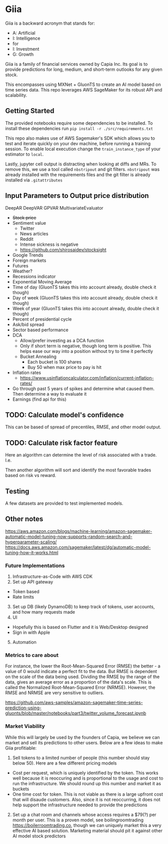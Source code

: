 # Giia

Giia is a backward acronym that stands for:
- A: Artificial
- I: Intelligence
-    for
- I: Investment
- G: Growth

Giia is a family of financial services owned by Capia Inc. Its goal is to provide predictions for long, medium, and 
short-term outlooks for any given stock. 

This encompasses using MXNet + GluonTS to create an AI model based on time series data. This repo leverages AWS 
SageMaker for its robust API and scalability.

## Getting Started

The provided notebooks require some dependencies to be installed. To install these dependencies run `pip install -r ./src/requirements.txt`

This repo also makes use of AWS Sagemaker's SDK which allows you to test and iterate quickly on your dev machine, before
running a training session. To enable local execution change the `train_instance_type` of your estimator to `local`.

Lastly, jupyter cell output is distracting when looking at diffs and MRs. To remove this, we use a tool called 
`nbstripout` and git filters. `nbstripout` was already installed with the requirements files and the git filter is 
already installed via `.gitattributes`

## Input Parameters to Output price distribution


DeepAR
DeepVAR
GPVAR
MultivariateEvaluator

- ~~Stock price~~ 
- Sentiment value
  - Twitter
  - News articles
  - Reddit
  - Intense sickness is negative
  - https://github.com/shirosaidev/stocksight
- Google Trends
- Foreign markets
- Futures
- Weather?
- Recessions indicator
- Exponential Moving Average
- Time of day (GluonTS takes this into account already, double check it though)
- Day of week (GluonTS takes this into account already, double check it though)
- Week of year (GluonTS takes this into account already, double check it though)
- Percent of presidential cycle
- Ask/bid spread
- Sector based performance
- DCA
  - Allow/prefer investing as a DCA function
  - Only if short term is negative, though long term is positive. This helps ease our way into a position without try to time it perfectly
  - Bucket Annealing
    - Each bucket is 100 shares
    - Buy 50 when max price to pay is hit
- Inflation rates
  - https://www.usinflationcalculator.com/inflation/current-inflation-rates/
- Go through past 5 years of spikes and determine what caused them. Then determine a way to evaluate it
- Earnings (find api for this)


## TODO: Calculate model's confidence
This can be based of spread of precentiles, RMSE, and other model output.

## TODO: Calculate risk factor feature
Here an algorithm can determine the level of risk associated with a trade. I.e. 

Then another algorithm will sort 
and identify the most favorable trades based on risk vs reward.

## Testing

A few datasets are provided to test implemented models.

## Other notes

https://aws.amazon.com/blogs/machine-learning/amazon-sagemaker-automatic-model-tuning-now-supports-random-search-and-hyperparameter-scaling/
https://docs.aws.amazon.com/sagemaker/latest/dg/automatic-model-tuning-how-it-works.html

### Future Implementations

1) Infrastructure-as-Code with AWS CDK 
2) Set up API gateway
  - Token based
  - Rate limits
3) Set up DB (likely DynamoDB) to keep track of tokens, user accounts, and how many requests made
4) UI
  - Hopefully this is based on Flutter and it is Web/Desktop designed
  - Sign in with Apple
5) Automation 

### Metrics to care about

For instance, the lower the Root-Mean-Squared Error (RMSE) the better - a value of 0 would indicate a perfect fit to the
data. But RMSE is dependent on the scale of the data being used. Dividing the RMSE by the range of the data, gives an 
average error as a proportion of the data's scale. This is called the Normalized Root-Mean-Squared Error (NRMSE). 
However, the RMSE and NRMSE are very sensitive to outliers.

https://github.com/aws-samples/amazon-sagemaker-time-series-prediction-using-gluonts/blob/master/notebooks/part3/twitter_volume_forecast.ipynb

### Market Viability

While this will largely be used by the founders of Capia, we believe we can market and sell its predictions to other 
users. Below are a few ideas to make Giia profitiable:
1) Sell tokens to a limited number of people (this number should stay below 50). Here are a few different pricing models
  - Cost per request, which is uniquely identified by the token. This works well because it is reoccuring and is 
  proportional to the usage and cost to run the infrastructure. We should round up this number and market it as buckets
  - One time cost for token. This is not viable as there is a large upfront cost that will disaude customers. Also, 
  since it is not reoccurring, it does not help support the infrastructure needed to provide the predictions
2) Set up a chat room and channels whose access requires a $79(?) per month per user. This is a proven model, see
boilingroomtrading https://boilerroomtrading.co, though we can uniquely market this a very effective AI based solution.
Marketing material should pit it against other AI model stock predictors
